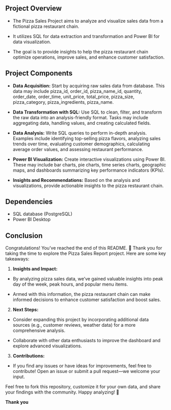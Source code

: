 ## Project Overview

- The Pizza Sales Project aims to analyze and visualize sales data from a fictional pizza restaurant chain.

- It utilizes SQL for data extraction and transformation and Power BI for data visualization.

- The goal is to provide insights to help the pizza restaurant chain optimize operations, improve sales, and enhance customer satisfaction.

## Project Components

- **Data Acquisition:** Start by acquiring raw sales data from database. This data may include pizza_id,  order_id, pizza_name_id, quantity, order_date, order_time, unit_price, total_price, pizza_size, pizza_category, pizza_ingredients, pizza_name.

- **Data Transformation with SQL:** Use SQL to clean, filter, and transform the raw data into an analysis-friendly format. Tasks may include aggregating data, handling values, and creating calculated fields.

- **Data Analysis:** Write SQL queries to perform in-depth analysis. Examples include identifying top-selling pizza flavors, analyzing sales trends over time, evaluating customer demographics, calculating average order values, and assessing restaurant performance.

- **Power BI Visualization:** Create interactive visualizations using Power BI. These may include bar charts, pie charts, time series charts, geographic maps, and dashboards summarizing key performance indicators (KPIs).

- **Insights and Recommendations:** Based on the analysis and visualizations, provide actionable insights to the pizza restaurant chain.

## Dependencies
* SQL database (PostgreSQL)
* Power BI Desktop

## Conclusion

Congratulations! You’ve reached the end of this README. 🎉 Thank you for taking the time to explore the Pizza Sales Report project. Here are some key takeaways:

1. **Insights and Impact:**

* By analyzing pizza sales data, we’ve gained valuable insights into peak day of the week, peak hours, and popular menu items.

* Armed with this information, the pizza restaurant chain can make informed decisions to enhance customer satisfaction and boost sales.

2. **Next Steps:**

* Consider expanding this project by incorporating additional data sources (e.g., customer reviews, weather data) for a more comprehensive analysis.

* Collaborate with other data enthusiasts to improve the dashboard and explore advanced visualizations.

3. **Contributions:**

* If you find any issues or have ideas for improvements, feel free to contribute! Open an issue or submit a pull request—we welcome your input.

Feel free to fork this repository, customize it for your own data, and share your findings with the community. Happy analyzing! 🚀

**Thank you**